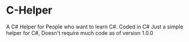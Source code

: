 # C-Helper
A C# Helper for People who want to learn C#. Coded in C#
Just a simple helper for C#, Doesn't require much code as of version 1.0.0
